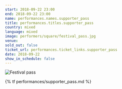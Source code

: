 ```yaml
---
start: 2018-09-22 23:00
end: 2018-09-22 23:00
name: performances.names.supporter_pass
title: performances.titles.supporter_pass
country: mixed
language: mixed
image: performers/square/festival_pass.jpg
venue: 
sold_out: false
ticket_url: performances.ticket_links.supporter_pass
date: 2018-09-22
show_in_schedule: false
---
```


<picture>
    <source media="(min-width: 1200px)" srcset="{% asset performers/wide/festival_pass.jpg @path %}">
    <source media="(min-width: 768px)" srcset="{% asset performers/wide/festival_pass.jpg @path %}">
    <img src="{% asset performers/square/festival_pass.jpg @path %}" alt="Festival pass">
</picture>

{% tf performances/supporter_pass.md %}
